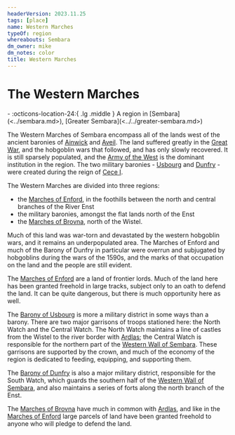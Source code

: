 ```yaml
---
headerVersion: 2023.11.25
tags: [place]
name: Western Marches
typeOf: region
whereabouts: Sembara
dm_owner: mike
dm_notes: color
title: Western Marches
---
```

# The Western Marches
<div class="grid cards ext-narrow-margin ext-one-column" markdown>
-    :octicons-location-24:{ .lg .middle } A region in [Sembara](<../sembara.md>), [Greater Sembara](<../../greater-sembara.md>)  
</div>


The Western Marches of Sembara encompass all of the lands west of the ancient baronies of [Ainwick](<../barony-of-ainwick/barony-of-ainwick.md>) and [Aveil](<../barony-of-aveil/barony-of-aveil.md>). The land suffered greatly in the [Great War](<../../../../events/1500s/great-war.md>), and the hobgoblin wars that followed, and has only slowly recovered. It is still sparsely populated, and the [Army of the West](<../../../../groups/sembaran-army/army-of-the-west.md>) is the dominant institution in the region. The two military baronies - [Usbourg](<./barony-of-usbourg.md>) and [Dunfry](<./barony-of-dunfry.md>) - were created during the reign of [Cece I](<../../../../people/historical-figures/sembaran-royalty/cece-i.md>).

The Western Marches are divided into three regions: 
* the [Marches of Enford](<./marches-of-enford.md>), in the foothills between the north and central branches of the River Enst 
* the military baronies, amongst the flat lands north of the Enst
* the [Marches of Brovna](<./marches-of-brovna.md>), north of the Wistel. 

Much of this land was war-torn and devastated by the western hobgoblin wars, and it remains an underpopulated area. The Marches of Enford and much of the Barony of Dunfry in particular were overrun and subjugated by hobgoblins during the wars of the 1590s, and the marks of that occupation on the land and the people are still evident. 

The [Marches of Enford](<./marches-of-enford.md>) are a land of frontier lords. Much of the land here has been granted freehold in large tracks, subject only to an oath to defend the land. It can be quite dangerous, but there is much opportunity here as well.

The [Barony of Usbourg](<./barony-of-usbourg.md>) is more a military district in some ways than a barony. There are two major garrisons of troops stationed here: the North Watch and the Central Watch. The North Watch maintains a line of castles from the Wistel to the river border with [Ardlas](<../../zimkova/ardlas.md>); the Central Watch is responsible for the northern part of the [Western Wall of Sembara](<./western-wall-of-sembara.md>). These garrisons are supported by the crown, and much of the economy of the region is dedicated to feeding, equipping, and supporting them. 
 
The [Barony of Dunfry](<./barony-of-dunfry.md>) is also a major military district, responsible for the South Watch, which guards the southern half of the [Western Wall of Sembara](<./western-wall-of-sembara.md>), and also maintains a series of forts along the north branch of the Enst.

The [Marches of Brovna](<./marches-of-brovna.md>) have much in common with [Ardlas](<../../zimkova/ardlas.md>), and like in the [Marches of Enford](<./marches-of-enford.md>) large parcels of land have been granted freehold to anyone who will pledge to defend the land. 

